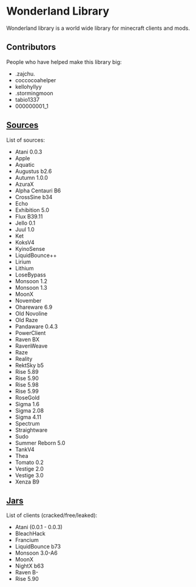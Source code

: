 # Wonderland Library
Wonderland library is a world wide library for minecraft clients and mods.

## Contributors
People who have helped make this library big:
- .zajchu.
- coccocoahelper
- kellohyllyy
- .stormingmoon
- tabio1337
- 000000001_1

## [Sources](https://github.com/MarkGG8181/WonderlandLibrary/tree/main/sources)
List of sources:
- Atani 0.0.3
- Apple
- Aquatic
- Augustus b2.6
- Autumn 1.0.0
- AzuraX
- Alpha Centauri B6
- CrossSine b34
- Echo
- Exhibition 5.0
- Flux B39.11
- Jello 0.1
- Juul 1.0
- Ket
- KoksV4
- KyinoSense
- LiquidBounce++
- Lirium
- Lithium
- LoseBypass
- Monsoon 1.2
- Monsoon 1.3
- MoonX
- November
- Ohareware 6.9
- Old Novoline
- Old Raze
- Pandaware 0.4.3
- PowerClient
- Raven BX
- RavenWeave
- Raze
- Reality
- RektSky b5
- Rise 5.89
- Rise 5.90
- Rise 5.98
- Rise 5.99
- RoseGold
- Sigma 1.6
- Sigma 2.08
- Sigma 4.11
- Spectrum
- Straightware
- Sudo
- Summer Reborn 5.0
- TankV4
- Thea
- Tomato 0.2
- Vestige 2.0
- Vestige 3.0
- Xenza B9

## [Jars](https://github.com/MarkGG8181/WonderlandLibrary/tree/main/jars)
List of clients (cracked/free/leaked):
- Atani (0.0.1 - 0.0.3)
- BleachHack
- Francium
- LiquidBounce b73
- Monsoon 3.0-A6
- MoonX
- NightX b63
- Raven B-
- Rise 5.90
